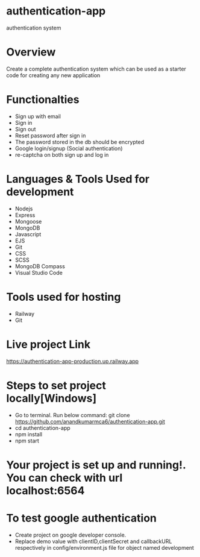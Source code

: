 # authentication-app
 authentication system
# Overview
Create a complete authentication system which can be used as a starter code for creating any new application

# Functionalties
-	Sign up with email
-	Sign in 
-	Sign out 
-	Reset password after sign in
-	The password stored in the db should be encrypted
-	Google login/signup (Social authentication)
-	re-captcha on both sign up and log in

# Languages & Tools Used for development
- Nodejs
- Express
- Mongoose
- MongoDB
- Javascript
- EJS
- Git
- CSS
- SCSS
- MongoDB Compass
- Visual Studio Code
# Tools used for hosting
- Railway
- Git
# Live project Link
https://authentication-app-production.up.railway.app

# Steps to set project locally[Windows]
- Go to terminal. Run below command:
     git clone https://github.com/anandkumarmca6/authentication-app.git
-  cd authentication-app
- npm install
- npm start
 # Your project is set up and running!. You can check with url localhost:6564
 
 # To test google authentication
 - Create project on google developer console.
 - Replace demo value with clientID,clientSecret and callbackURL respectively in config/environment.js file for object named development
  

